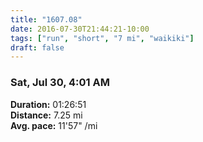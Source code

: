 ```yaml
---
title: "1607.08"
date: 2016-07-30T21:44:21-10:00
tags: ["run", "short", "7 mi", "waikiki"]
draft: false
---
```


### Sat, Jul 30, 4:01 AM

**Duration:** 01:26:51  
**Distance:** 7.25 mi  
**Avg. pace:** 11'57" /mi